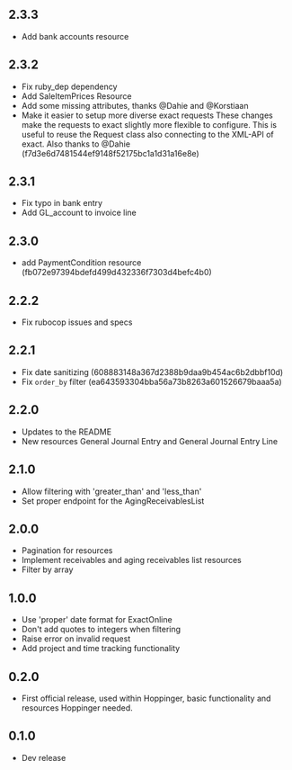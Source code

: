 ## 2.3.3

- Add bank accounts resource

## 2.3.2

- Fix ruby_dep dependency
- Add SaleItemPrices Resource
- Add some missing attributes, thanks @Dahie and @Korstiaan
- Make it easier to setup more diverse exact requests
These changes make the requests to exact slightly more flexible to configure.
This is useful to reuse the Request class also connecting to the XML-API of exact. Also thanks to @Dahie (f7d3e6d7481544ef9148f52175bc1a1d31a16e8e)

## 2.3.1

- Fix typo in bank entry
- Add GL_account to invoice line


## 2.3.0

- add PaymentCondition resource (fb072e97394bdefd499d432336f7303d4befc4b0)

## 2.2.2

- Fix rubocop issues and specs

## 2.2.1

- Fix date sanitizing (608883148a367d2388b9daa9b454ac6b2dbbf10d)
- Fix `order_by` filter (ea643593304bba56a73b8263a601526679baaa5a)

## 2.2.0

- Updates to the README
- New resources General Journal Entry and General Journal Entry Line

## 2.1.0

- Allow filtering with 'greater_than' and 'less_than'
- Set proper endpoint for the AgingReceivablesList

## 2.0.0

- Pagination for resources
- Implement receivables and aging receivables list resources
- Filter by array

## 1.0.0

- Use 'proper' date format for ExactOnline
- Don't add quotes to integers when filtering
- Raise error on invalid request
- Add project and time tracking functionality

## 0.2.0

- First official release, used within Hoppinger, basic functionality and resources Hoppinger needed.

## 0.1.0

- Dev release
